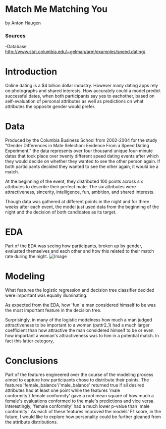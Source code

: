# Match Me Matching You
by Anton Haugen

### Sources 
-Database <br>
http://www.stat.columbia.edu/~gelman/arm/examples/speed.dating/

# Introduction
Online dating is a $4 billion dollar industry. However many dating apps rely on photographs and shared interests. How accurately could a model predict successful dates, when both participants say yes to eachother, based on self-evaluation of personal attributes as well as predictions on what attributes the opposite gender would prefer.

# Data
Produced by the Columbia Business School from 2002-2004 for the study "Gender Differences in Mate Selection: Evidence From a Speed Dating Experiment," the data represents over four thousand unique four-minute dates that took place over twenty different speed dating events after which they would decide on whether they wanted to see the other person again. If both participants decided they wanted to see the other again, it would be a match. 

At the beginning of the event, they distributed 100 points across six attributes to describe their perfect mate. The six attributes were attractiveness, sincerity, intelligence, fun, ambition, and shared interests.

Though data was gathered at different points in the night and for three weeks after each event, the model just used data from the beginning of the night and the decision of both candidates as its target.

# EDA

Part of the EDA was seeing how participants, broken up by gender, evaluated themselves and each other and how this related to their match rate during the night.
![Image](images/intake_reason.png?raw=true)

# Modeling

What features the logistic regression and decision tree classifier decided were important was equally illuminating. 

As expected from the EDA, how 'fun' a man considered himself to be was the most important feature in the decision tree.

Surprisingly, in many of the logistic modelness how much a man judged attractiveness to be important to a woman (pattr2_1) had a much larger coefficient than how attractive the man considered himself to be or even how important a woman's attractiveness was to him in a potential match. In fact this latter category, 

# Conclusions
Part of the features engineered over the course of the modeling process aimed to capture how participants chose to distribute their points. The features 'female_balance'/'male_balance' returned true if all desired attributes had at least one point while the features 'male conformity'/'female conformity' gave a root mean square of how much a female's evaluations conformed to the male's predictions and vice versa. Interestingly, 'female conformity' had a much lower p-value than 'male conformity'. As each of these features improved the models' F1 score, in the future, I would like to explore how personality could be further gleaned from the attribute distributions.


